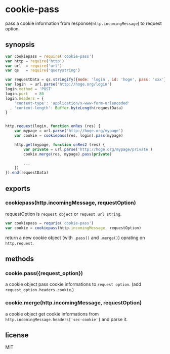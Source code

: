 # cookie-pass

pass a cookie information from response(`http.incomingMessage`) to request option.


## synopsis

```js
var cookiepass = require('cookie-pass')
var http = require('http')
var url  = require('url')
var qs   = require('querystring')

var requestData = qs.stringify({mode: 'login', id: 'hoge', pass: 'xxx'})
var login  = url.parse('http://hoge.org/login')
login.method = 'POST'
login.port   = 80
login.headers = {
    'content-type': 'application/x-www-form-urlencoded'
  , 'content-length': Buffer.byteLength(requestData)
}


http.request(login, function onRes (res) {
    var mypage = url.parse('http://hoge.org/mypage')
    var cookie = cookiepass(res, login).pass(mypage)

    http.get(mypage, function onRes2 (res) {
        var private = url.parse('http://hoge.org/mypage/private')
        cookie.merge(res, mypage).pass(private)

        ...
    })
}).end(requestData)
```

## exports

### cookiepass(http.incomingMessage, requestOption)

requestOption is `request object` or `request url string`.

```js
var cookiepass = requrie('cookie-pass')
var cookie = cookiepass(http.incomingMessage, requestOption)
```

return a new cookie object (with `.pass()` and `.merge()`) oprating on `http.request`.


## methods

### cookie.pass({request_option})

a cookie object pass cookie informations to `request option`.
(add `request_option.headers.cookie`.)

### cookie.merge(http.incomingMessage, requestOption)

a cookie object get cookie informations from `http.incomingMessage.headers['sec-cookie']` and parse it.

## license

MIT
